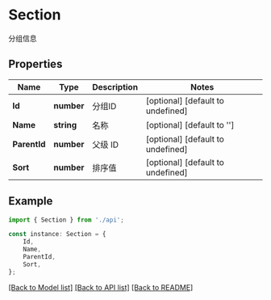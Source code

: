 # Section

分组信息

## Properties

Name | Type | Description | Notes
------------ | ------------- | ------------- | -------------
**Id** | **number** | 分组ID | [optional] [default to undefined]
**Name** | **string** | 名称 | [optional] [default to '']
**ParentId** | **number** | 父级 ID | [optional] [default to undefined]
**Sort** | **number** | 排序值 | [optional] [default to undefined]

## Example

```typescript
import { Section } from './api';

const instance: Section = {
    Id,
    Name,
    ParentId,
    Sort,
};
```

[[Back to Model list]](../README.md#documentation-for-models) [[Back to API list]](../README.md#documentation-for-api-endpoints) [[Back to README]](../README.md)

